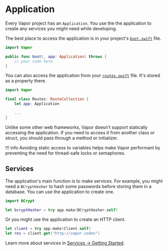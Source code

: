 # Application

Every Vapor project has an `Application`. You use the the application to create any services
you might need while developing. 

The best place to access the application is in your project's [`boot.swift`](structure.md#bootswift) file.

```swift
import Vapor

public func boot(_ app: Application) throws {
    // your code here
}
```

You can also access the application from your [`routes.swift`](structure.md#routesswift) file. It's stored
as a property there.

```swift
import Vapor

final class Routes: RouteCollection {
    let app: Application

    ...
}
```

Unlike some other web frameworks, Vapor doesn't support statically accessing the application.
If you need to access it from another class or struct, you should pass through a method or initializer.

!!! info
    Avoiding static access to variables helps make Vapor performant by preventing
    the need for thread-safe locks or semaphores.


## Services

The application's main function is to make services. For example, you might need a `BCryptHasher` to hash
some passwords before storing them in a database. You can use the application to create one.

```swift
import BCrypt

let bcryptHasher = try app.make(BCryptHasher.self)
```

Or you might use the application to create an HTTP client.

```swift
let client = try app.make(Client.self)
let res = client.get("http://vapor.codes")
```

Learn more about services in [Services &rarr; Getting Started](../services/getting-started.md).
